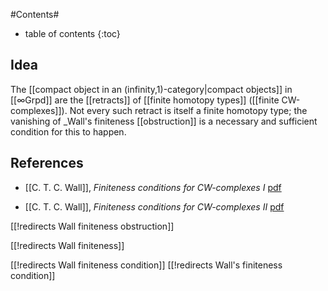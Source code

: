 
#Contents#
* table of contents
{:toc}

## Idea

The  [[compact object in an (infinity,1)-category|compact objects]] in [[∞Grpd]] are the [[retracts]] of [[finite homotopy types]] ([[finite CW-complexes]]). Not every such retract is itself a finite homotopy type; the vanishing of _Wall's finiteness [[obstruction]] is a necessary and sufficient condition for this to happen.

## References

* [[C. T. C. Wall]], _Finiteness conditions for CW-complexes I_  [pdf](http://math.uchicago.edu/~shmuel/tom-readings/wall%20finiteness%201.pdf)

* [[C. T. C. Wall]], _Finiteness conditions for CW-complexes II_  [pdf](http://www.maths.ed.ac.uk/~aar/papers/findom2.pdf)

[[!redirects Wall finiteness obstruction]]

[[!redirects Wall finiteness]]

[[!redirects Wall finiteness condition]]
[[!redirects Wall's finiteness condition]]
